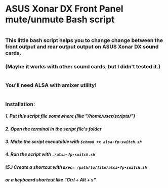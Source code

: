 # ASUS Xonar DX Front Panel mute/unmute Bash script
#
### This little bash script helps you to change change between the front output and rear output output on ASUS Xonar DX sound cards.
### (Maybe it works with other sound cards, but I didn't tested it.)
#
### You'll need ALSA with amixer utility!
#
### Installation:
##### 1.   Put this script file somewhere (like "/home/user/scripts/")
##### 2.   Open the terminal in the script file's folder
##### 3.   Make the script executable with ```$chmod +x alsa-fp-switch.sh```
##### 4.   Run the script with ```./alsa-fp-switch.sh```
##### (5.) Create a shortcut with ```Exec= /path/to/file/alsa-fp-switch.sh```
##### or a keyboard shortcut like "Ctrl + Alt + s"
